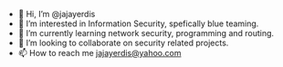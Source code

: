 - 👋 Hi, I’m @jajayerdis
- 👀 I’m interested in Information Security, spefically blue teaming. 
- 🌱 I’m currently learning network security, programming and routing.
- 💞️ I’m looking to collaborate on security related projects.
- 📫 How to reach me jajayerdis@yahoo.com

<!---
jajayerdis/jajayerdis is a ✨ special ✨ repository because its `README.md` (this file) appears on your GitHub profile.
You can click the Preview link to take a look at your changes.
--->

